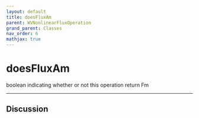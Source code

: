 ```yaml
---
layout: default
title: doesFluxAm
parent: WVNonlinearFluxOperation
grand_parent: Classes
nav_order: 6
mathjax: true
---
```


#  doesFluxAm

boolean indicating whether or not this operation return Fm


---

## Discussion

  
